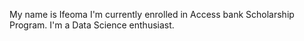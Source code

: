 My name is Ifeoma
I'm currently enrolled in Access bank Scholarship Program.
I'm a Data Science enthusiast.
